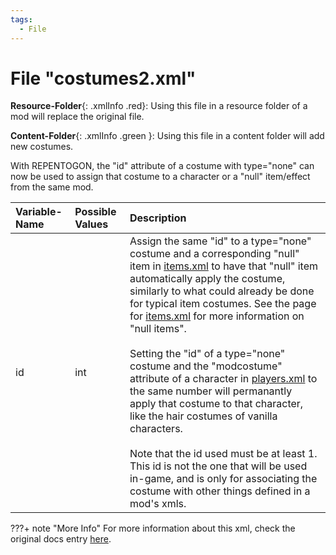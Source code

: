 ```yaml
---
tags:
  - File
---
```

# File "costumes2.xml"

**Resource-Folder**{: .xmlInfo .red}: Using this file in a resource folder of a mod will replace the original file.

**Content-Folder**{: .xmlInfo .green }: Using this file in a content folder will add new costumes.

With REPENTOGON, the "id" attribute of a costume with type="none" can now be used to assign that costume to a character or a "null" item/effect from the same mod.

| Variable-Name | Possible Values | Description |
|:--|:--|:--|
|id|int|Assign the same "id" to a type="none" costume and a corresponding "null" item in [items.xml](items.md) to have that "null" item automatically apply the costume, similarly to what could already be done for typical item costumes. See the page for [items.xml](items.md) for more information on "null items".<br /><br />Setting the "id" of a type="none" costume and the "modcostume" attribute of a character in [players.xml](players.md) to the same number will permanantly apply that costume to that character, like the hair costumes of vanilla characters.<br /><br />Note that the id used must be at least 1. This id is not the one that will be used in-game, and is only for associating the costume with other things defined in a mod's xmls.|

???+ note "More Info"
    For more information about this xml, check the original docs entry [here](https://wofsauge.github.io/IsaacDocs/rep/xml/costumes2.html). 
